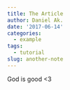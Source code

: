 ```yaml
---
title: The Article
author: Daniel Ak.
date: '2017-06-14'
categories:
  - example
tags:
  - tutorial
slug: another-note
---
```


God is good <3